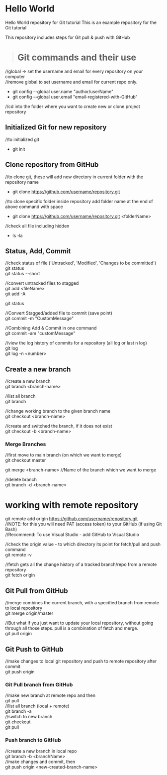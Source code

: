# Hello World
Hello World repository for Git tutorial
This is an example repository for the Git tutorial

This repository includes steps for Git pull & push with GitHub

> # Git commands and their use
 //global -> set the username and email for every repository on your computer  
 //remove global to set username and email for current repo only.
 - git config --global user.name "author/userName"   
 - git config --global user.email "email-registered-with-GitHub"  

 //cd into the folder where you want to create new or clone project repository   

 ## Initialized Git for new repository
 //to initialized git  
 - git init  

 ## Clone repository from GitHub
 //to clone git, these will add new directory in current folder with the repository name  
 - git clone https://github.com/username/repository.git  
  
 //to clone specific folder inside repository add folder name at the end of above command with space  
 - git clone https://github.com/username/repository.git \<folderName>  
 
 
 //check all file including hidden  
 - ls -la  

 ## Status, Add, Commit
 //check status of file ('Untracked', 'Modified', 'Changes to be committed')  
 git status  
 git status --short  
 
 //convert untracked files to stagged  
 git add \<fileName>  
 git add -A  

 git status  

 //Convert Stagged/added file to commit (save point)  
 git commit -m "CustomMessage"  

 //Combining Add & Commit in one command  
 git commit -am "customMessage"  
 
 //view the log history of commits for a repository (all log or last n log)  
 git log  
 git log -n \<number>  
 
 ## Create a new branch  
 //create a new branch  
 git branch \<branch-name>  

 //list all branch  
 git branch  

 //change working branch to the given branch name  
 git checkout \<branch-name>  
 
 //create and switched the branch, if it does not exist  
 git checkout -b \<branch-name>  

### Merge Branches  
 //first move to main branch (on which we want to merge)  
 git checkout master  

 git merge \<branch-name>  //Name of the branch which we want to merge  

 //delete branch  
 git branch -d \<branch-name>  

# working with remote repository  

 git remote add origin https://github.com/username/repository.git  
 //NOTE: for this you will need PAT (access token) to your GitHub (if using Git Bash)  
 //Recommend: To use Visual Studio - add GitHub to Visual Studio
  
 //check the origin value - to which directory its point for fetch/pull and push command  
 git remote -v  

 //fetch gets all the change history of a tracked branch/repo from a remote repository  
 git fetch origin  

## Git Pull from GitHub  
 //merge combines the current branch, with a specified branch from remote to local repository  
 git merge origin/master  

 //But what if you just want to update your local repository, without going through all those steps. pull is a combination of fetch and merge.  
 git pull origin  

## Git Push to GitHub  
 //make changes to local git repository and push to remote repository after commit  
 git push origin  

### Git Pull branch from GitHub  
 //make new branch at remote repo and then  
 git pull  
 //list all branch (local + remote)  
 git branch -a  
 //switch to new branch  
 git checkout <branchName>  
 git pull  

### Push branch to GitHub  
 //create a new branch in local repo  
 git branch -b \<branchName>  
 //make changes and commit, then  
 git push origin \<new-created-branch-name>  

